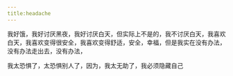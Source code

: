 ```yaml
---
title:headache
---
```


我好饿，我好讨厌黑夜，我好讨厌白天，但实际上不是的，我不讨厌白天，我喜欢白天，我喜欢变得很安全，我喜欢变得舒适，安全，幸福，但是我实在没有办法，没有办法走出去，没有办法，

我太恐惧了，太恐惧别人了，因为，我太无助了，我必须隐藏自己
